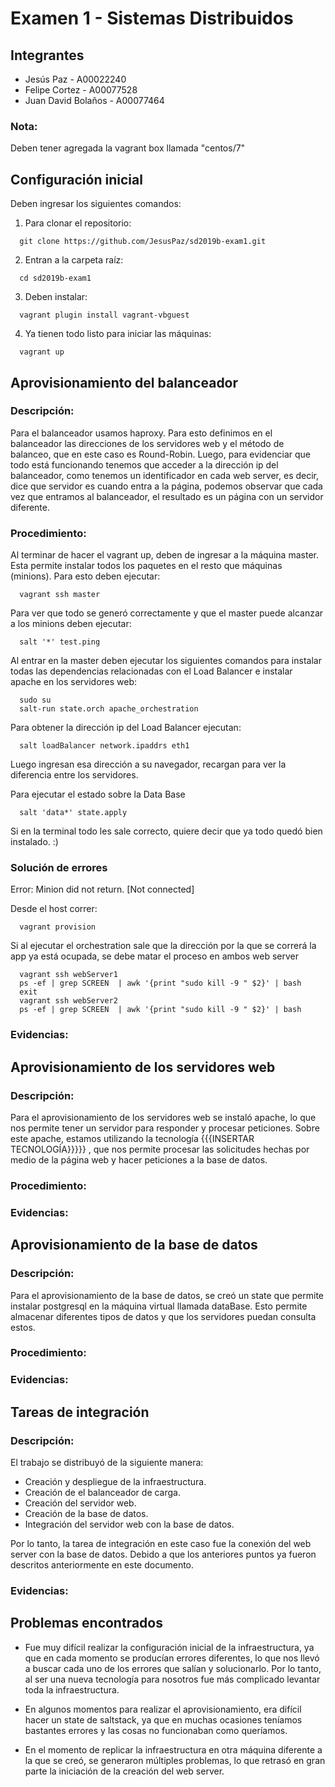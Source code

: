 # Examen 1 - Sistemas Distribuidos
## Integrantes
- Jesús Paz - A00022240
- Felipe Cortez - A00077528
- Juan David Bolaños - A00077464

### Nota:
  Deben tener agregada la vagrant box llamada "centos/7"

## Configuración inicial

Deben ingresar los siguientes comandos:
1) Para clonar el repositorio:
~~~
  git clone https://github.com/JesusPaz/sd2019b-exam1.git
~~~
2) Entran a la carpeta raíz:
~~~
  cd sd2019b-exam1
~~~
3) Deben instalar:
~~~
  vagrant plugin install vagrant-vbguest
~~~
4) Ya tienen todo listo para iniciar las máquinas:
~~~
  vagrant up
~~~

##  Aprovisionamiento del balanceador

### Descripción:

Para el balanceador usamos haproxy. Para esto definimos en el balanceador las direcciones de los servidores web y el método de balanceo, que en este caso es Round-Robin. Luego, para evidenciar que todo está funcionando tenemos que acceder a la dirección ip del balanceador, como tenemos un identificador en cada web server, es decir, dice que servidor es cuando entra a la página, podemos observar que cada vez que entramos al balanceador, el resultado es un página con un servidor diferente.

### Procedimiento:

Al terminar de hacer el vagrant up, deben de ingresar a la máquina master. Esta permite instalar todos los paquetes en el resto que máquinas (minions). Para esto deben ejecutar:
~~~
  vagrant ssh master
~~~
Para ver que todo se generó correctamente y que el master puede alcanzar a los minions deben ejecutar:
~~~
  salt '*' test.ping
~~~
Al entrar en la master deben ejecutar los siguientes comandos para instalar todas las dependencias relacionadas con el Load Balancer e instalar apache en los servidores web:
~~~
  sudo su
  salt-run state.orch apache_orchestration
~~~
Para obtener la dirección ip del Load Balancer ejecutan:
~~~
  salt loadBalancer network.ipaddrs eth1
~~~
Luego ingresan esa dirección a su navegador, recargan para ver la diferencia entre los servidores.

Para ejecutar el estado sobre la Data Base
~~~
  salt 'data*' state.apply
~~~

Si en la terminal todo les sale correcto, quiere decir que ya todo quedó bien instalado. :)


### Solución de errores

Error: Minion did not return. [Not connected]

Desde el host correr:
~~~
  vagrant provision 
~~~

Si al ejecutar el orchestration sale que la dirección por la que se correrá la app ya está ocupada, se debe matar el proceso en ambos web server
~~~
  vagrant ssh webServer1
  ps -ef | grep SCREEN  | awk '{print "sudo kill -9 " $2}' | bash
  exit
  vagrant ssh webServer2
  ps -ef | grep SCREEN  | awk '{print "sudo kill -9 " $2}' | bash
~~~


### Evidencias:

## Aprovisionamiento de los servidores web

### Descripción:

Para el aprovisionamiento de los servidores web se instaló apache, lo que nos permite tener un servidor para responder y procesar peticiones. Sobre este apache, estamos utilizando la tecnología {{{INSERTAR TECNOLOGÍA}}}}}
, que nos permite procesar las solicitudes hechas por medio de la página web y hacer peticiones a la base de datos.   

### Procedimiento:


### Evidencias:


## Aprovisionamiento de la base de datos

### Descripción:

Para el aprovisionamiento de la base de datos, se creó un state que permite instalar postgresql en la máquina virtual llamada dataBase. Esto permite almacenar diferentes tipos de datos y que los servidores puedan consulta estos.

### Procedimiento:


### Evidencias:


## Tareas de integración


### Descripción:
El trabajo se distribuyó de la siguiente manera:
  * Creación y despliegue de la infraestructura.
  * Creación de el balanceador de carga.
  * Creación del servidor web.
  * Creación de la base de datos.
  * Integración del servidor web con la base de datos.
 
Por lo tanto, la tarea de integración en este caso fue la conexión del web server con la base de datos. Debido a que los anteriores puntos ya fueron descritos anteriormente en este documento.

### Evidencias:


## Problemas encontrados

  * Fue muy difícil realizar la configuración inicial de la infraestructura, ya que en cada momento se producían errores diferentes, lo que nos llevó a buscar cada uno de los errores que salían y solucionarlo. Por lo tanto, al ser una nueva tecnología para nosotros fue más complicado levantar toda la infraestructura.
 
  * En algunos momentos para realizar el aprovisionamiento, era difícil hacer un state de saltstack, ya que en muchas ocasiones teníamos bastantes errores y las cosas no funcionaban como queríamos.

  * En el momento de replicar la infraestructura en otra máquina diferente a la que se creó, se generaron múltiples problemas, lo que retrasó en gran parte la iniciación de la creación del web server.
